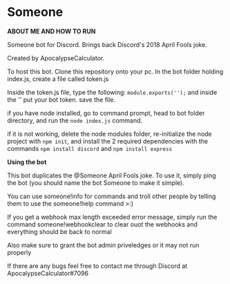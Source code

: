 # Someone
**ABOUT ME AND HOW TO RUN**

Someone bot for Discord. Brings back Discord's 2018 April Fools joke.

Created by ApocalypseCalculator.

To host this bot. Clone this repository onto your pc. In the bot folder holding index.js, create a file called token.js

Inside the token.js file, type the following: `module.exports('');` and inside the '' put your bot token. save the file.

if you have node installed, go to command prompt, head to bot folder directory, and run the `node index.js` command.

if it is not working, delete the node modules folder, re-initialize the node project with `npm init`, and install the 2 required dependencies with the commands `npm install discord` and `npm install express`


**Using the bot**

This bot duplicates the @Someone April Fools joke. To use it, simply ping the bot (you should name the bot Someone to make it simple).

You can use someone!info for commands and troll other people by telling them to use the someone!help command >:)

If you get a webhook max length exceeded error message, simply run the command someone!webhookclear to clear ouot the webhooks and everything should be back to normal

Also make sure to grant the bot admin priveledges or it may not run properly

If there are any bugs feel free to contact me through Discord at ApocalypseCalculator#7096
